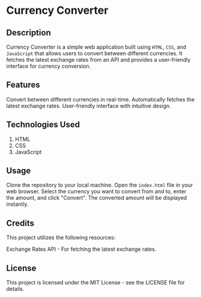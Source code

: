 # Currency Converter
## Description
Currency Converter is a simple web application built using ```HTML```, ```CSS```, and ```JavaScript``` that allows users to convert between different currencies. It fetches the latest exchange rates from an API and provides a user-friendly interface for currency conversion.

## Features
Convert between different currencies in real-time.
Automatically fetches the latest exchange rates.
User-friendly interface with intuitive design.

## Technologies Used
1. HTML
2. CSS
3. JavaScript
## Usage
Clone the repository to your local machine.
Open the ```index.html``` file in your web browser.
Select the currency you want to convert from and to, enter the amount, and click "Convert".
The converted amount will be displayed instantly.
## Credits
This project utilizes the following resources:

Exchange Rates API - For fetching the latest exchange rates.
## License
This project is licensed under the MIT License - see the LICENSE file for details.
